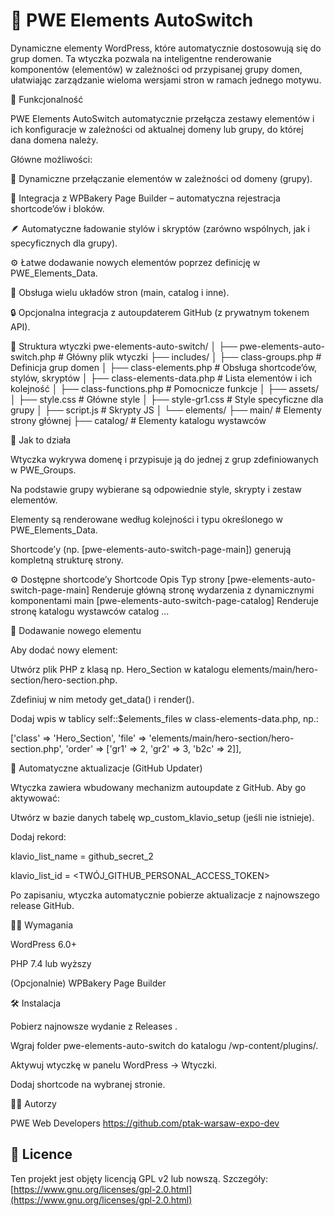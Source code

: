 # 🧩 PWE Elements AutoSwitch

Dynamiczne elementy WordPress, które automatycznie dostosowują się do grup domen.
Ta wtyczka pozwala na inteligentne renderowanie komponentów (elementów) w zależności od przypisanej grupy domen, ułatwiając zarządzanie wieloma wersjami stron w ramach jednego motywu.

🚀 Funkcjonalność

PWE Elements AutoSwitch automatycznie przełącza zestawy elementów i ich konfiguracje w zależności od aktualnej domeny lub grupy, do której dana domena należy.

Główne możliwości:

🔁 Dynamiczne przełączanie elementów w zależności od domeny (grupy).

🧱 Integracja z WPBakery Page Builder – automatyczna rejestracja shortcode’ów i bloków.

🪶 Automatyczne ładowanie stylów i skryptów (zarówno wspólnych, jak i specyficznych dla grupy).

⚙️ Łatwe dodawanie nowych elementów poprzez definicję w PWE_Elements_Data.

🧰 Obsługa wielu układów stron (main, catalog i inne).

🔒 Opcjonalna integracja z autoupdaterem GitHub (z prywatnym tokenem API).

📁 Struktura wtyczki
pwe-elements-auto-switch/
│
├── pwe-elements-auto-switch.php         # Główny plik wtyczki
├── includes/
│   ├── class-groups.php                 # Definicja grup domen
│   ├── class-elements.php               # Obsługa shortcode’ów, stylów, skryptów
│   ├── class-elements-data.php          # Lista elementów i ich kolejność
│   ├── class-functions.php              # Pomocnicze funkcje
│
├── assets/
│   ├── style.css                        # Główne style
│   ├── style-gr1.css                    # Style specyficzne dla grupy
│   ├── script.js                        # Skrypty JS
│
└── elements/
    ├── main/                            # Elementy strony głównej
    ├── catalog/                         # Elementy katalogu wystawców

🧠 Jak to działa

Wtyczka wykrywa domenę i przypisuje ją do jednej z grup zdefiniowanych w PWE_Groups.

Na podstawie grupy wybierane są odpowiednie style, skrypty i zestaw elementów.

Elementy są renderowane według kolejności i typu określonego w PWE_Elements_Data.

Shortcode’y (np. [pwe-elements-auto-switch-page-main]) generują kompletną strukturę strony.

⚙️ Dostępne shortcode’y
Shortcode	Opis	Typ strony
[pwe-elements-auto-switch-page-main]	Renderuje główną stronę wydarzenia z dynamicznymi komponentami	main
[pwe-elements-auto-switch-page-catalog]	Renderuje stronę katalogu wystawców	catalog
...

🧩 Dodawanie nowego elementu

Aby dodać nowy element:

Utwórz plik PHP z klasą np. Hero_Section w katalogu elements/main/hero-section/hero-section.php.

Zdefiniuj w nim metody get_data() i render().

Dodaj wpis w tablicy self::$elements_files w class-elements-data.php, np.:

['class' => 'Hero_Section', 'file' => 'elements/main/hero-section/hero-section.php', 'order' => ['gr1' => 2, 'gr2' => 3, 'b2c' => 2]],

🔄 Automatyczne aktualizacje (GitHub Updater)

Wtyczka zawiera wbudowany mechanizm autoupdate z GitHub.
Aby go aktywować:

Utwórz w bazie danych tabelę wp_custom_klavio_setup (jeśli nie istnieje).

Dodaj rekord:

klavio_list_name = github_secret_2

klavio_list_id = <TWÓJ_GITHUB_PERSONAL_ACCESS_TOKEN>

Po zapisaniu, wtyczka automatycznie pobierze aktualizacje z najnowszego release GitHub.

🧑‍💻 Wymagania

WordPress 6.0+

PHP 7.4 lub wyższy

(Opcjonalnie) WPBakery Page Builder

🛠 Instalacja

Pobierz najnowsze wydanie z Releases
.

Wgraj folder pwe-elements-auto-switch do katalogu /wp-content/plugins/.

Aktywuj wtyczkę w panelu WordPress → Wtyczki.

Dodaj shortcode na wybranej stronie.

👨‍💻 Autorzy

PWE Web Developers
https://github.com/ptak-warsaw-expo-dev

## 📜 Licence

Ten projekt jest objęty licencją GPL v2 lub nowszą.
Szczegóły: [https://www.gnu.org/licenses/gpl-2.0.html](https://www.gnu.org/licenses/gpl-2.0.html)
